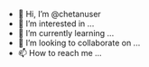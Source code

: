 - 👋 Hi, I’m @chetanuser
- 👀 I’m interested in ...
- 🌱 I’m currently learning ...
- 💞️ I’m looking to collaborate on ...
- 📫 How to reach me ...

<!---
chetanuser/chetanuser is a ✨ special ✨ repository because its `README.md` (this file) appears on your GitHub profile.
You can click the Preview link to take a look at your changes.
--->
